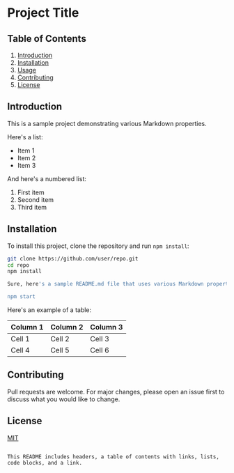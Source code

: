 # Project Title

## Table of Contents

1. [Introduction](#introduction)
2. [Installation](#installation)
3. [Usage](#usage)
4. [Contributing](#contributing)
5. [License](#license)

## Introduction

This is a sample project demonstrating various Markdown properties.

Here's a list:

- Item 1
- Item 2
- Item 3

And here's a numbered list:

1. First item
2. Second item
3. Third item

## Installation

To install this project, clone the repository and run `npm install`:

```bash
git clone https://github.com/user/repo.git
cd repo
npm install

Sure, here's a sample README.md file that uses various Markdown properties:

npm start
```

Here's an example of a table:

| Column 1 | Column 2 | Column 3 |
| -------- | -------- | -------- |
| Cell 1   | Cell 2   | Cell 3   |
| Cell 4   | Cell 5   | Cell 6   |

## Contributing

Pull requests are welcome. For major changes, please open an issue first to discuss what you would like to change.

## License

[MIT](https://choosealicense.com/licenses/mit/)

```

This README includes headers, a table of contents with links, lists, code blocks, and a link.
```
